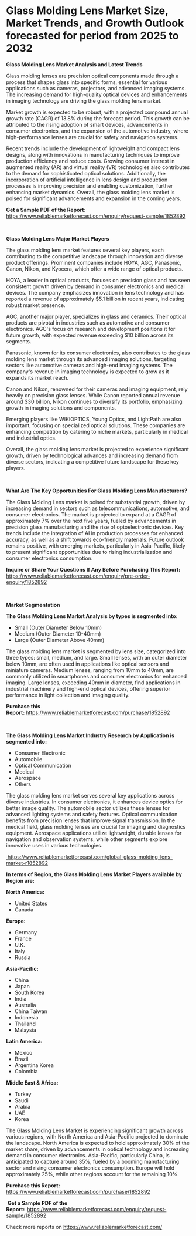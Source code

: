 <p><h1>Glass Molding Lens Market Size, Market Trends, and Growth Outlook forecasted for period from 2025 to 2032</h1></p><p><strong>Glass Molding Lens Market Analysis and Latest Trends</strong></p>
<p><p>Glass molding lenses are precision optical components made through a process that shapes glass into specific forms, essential for various applications such as cameras, projectors, and advanced imaging systems. The increasing demand for high-quality optical devices and enhancements in imaging technology are driving the glass molding lens market.</p><p>Market growth is expected to be robust, with a projected compound annual growth rate (CAGR) of 13.8% during the forecast period. This growth can be attributed to the rising adoption of smart devices, advancements in consumer electronics, and the expansion of the automotive industry, where high-performance lenses are crucial for safety and navigation systems. </p><p>Recent trends include the development of lightweight and compact lens designs, along with innovations in manufacturing techniques to improve production efficiency and reduce costs. Growing consumer interest in augmented reality (AR) and virtual reality (VR) technologies also contributes to the demand for sophisticated optical solutions. Additionally, the incorporation of artificial intelligence in lens design and production processes is improving precision and enabling customization, further enhancing market dynamics. Overall, the glass molding lens market is poised for significant advancements and expansion in the coming years.</p></p>
<p><strong>Get a Sample PDF of the Report:&nbsp;</strong> <a href="https://www.reliablemarketforecast.com/enquiry/request-sample/1852892?utm_campaign=1110&utm_medium=2&utm_source=Github&utm_content=ia&utm_term=07012025&utm_id=glass-molding-lens">https://www.reliablemarketforecast.com/enquiry/request-sample/1852892</a></p>
<p>&nbsp;</p>
<p><strong>Glass Molding Lens Major Market Players</strong></p>
<p><p>The glass molding lens market features several key players, each contributing to the competitive landscape through innovation and diverse product offerings. Prominent companies include HOYA, AGC, Panasonic, Canon, Nikon, and Kyocera, which offer a wide range of optical products.</p><p>HOYA, a leader in optical products, focuses on precision glass and has seen consistent growth driven by demand in consumer electronics and medical devices. The company emphasizes innovation in lens technology and has reported a revenue of approximately $5.1 billion in recent years, indicating robust market presence.</p><p>AGC, another major player, specializes in glass and ceramics. Their optical products are pivotal in industries such as automotive and consumer electronics. AGC's focus on research and development positions it for future growth, with expected revenue exceeding $10 billion across its segments.</p><p>Panasonic, known for its consumer electronics, also contributes to the glass molding lens market through its advanced imaging solutions, targeting sectors like automotive cameras and high-end imaging systems. The company's revenue in imaging technology is expected to grow as it expands its market reach.</p><p>Canon and Nikon, renowned for their cameras and imaging equipment, rely heavily on precision glass lenses. While Canon reported annual revenue around $30 billion, Nikon continues to diversify its portfolio, emphasizing growth in imaging solutions and components.</p><p>Emerging players like WIKIOPTICS, Young Optics, and LightPath are also important, focusing on specialized optical solutions. These companies are enhancing competition by catering to niche markets, particularly in medical and industrial optics.</p><p>Overall, the glass molding lens market is projected to experience significant growth, driven by technological advances and increasing demand from diverse sectors, indicating a competitive future landscape for these key players.</p></p>
<p>&nbsp;</p>
<p><strong>What Are The Key Opportunities For Glass Molding Lens Manufacturers?</strong></p>
<p><p>The Glass Molding Lens market is poised for substantial growth, driven by increasing demand in sectors such as telecommunications, automotive, and consumer electronics. The market is projected to expand at a CAGR of approximately 7% over the next five years, fueled by advancements in precision glass manufacturing and the rise of optoelectronic devices. Key trends include the integration of AI in production processes for enhanced accuracy, as well as a shift towards eco-friendly materials. Future outlook remains positive, with emerging markets, particularly in Asia-Pacific, likely to present significant opportunities due to rising industrialization and consumer electronics consumption.</p></p>
<p><strong>Inquire or Share Your Questions If Any Before Purchasing This Report:</strong> <a href="https://www.reliablemarketforecast.com/enquiry/pre-order-enquiry/1852892?utm_campaign=1110&utm_medium=2&utm_source=Github&utm_content=ia&utm_term=07012025&utm_id=glass-molding-lens">https://www.reliablemarketforecast.com/enquiry/pre-order-enquiry/1852892</a></p>
<p>&nbsp;</p>
<p><strong>Market Segmentation</strong></p>
<p><strong>The Glass Molding Lens Market Analysis by types is segmented into:</strong></p>
<p><ul><li>Small (Outer Diameter Below 10mm)</li><li>Medium (Outer Diameter 10-40mm)</li><li>Large (Outer Diameter Above 40mm)</li></ul></p>
<p><p>The glass molding lens market is segmented by lens size, categorized into three types: small, medium, and large. Small lenses, with an outer diameter below 10mm, are often used in applications like optical sensors and miniature cameras. Medium lenses, ranging from 10mm to 40mm, are commonly utilized in smartphones and consumer electronics for enhanced imaging. Large lenses, exceeding 40mm in diameter, find applications in industrial machinery and high-end optical devices, offering superior performance in light collection and imaging quality.</p></p>
<p><strong>Purchase this Report:&nbsp;</strong><a href="https://www.reliablemarketforecast.com/purchase/1852892?utm_campaign=1110&utm_medium=2&utm_source=Github&utm_content=ia&utm_term=07012025&utm_id=glass-molding-lens">https://www.reliablemarketforecast.com/purchase/1852892</a></p>
<p>&nbsp;</p>
<p><strong>The Glass Molding Lens Market Industry Research by Application is segmented into:</strong></p>
<p><ul><li>Consumer Electronic</li><li>Automobile</li><li>Optical Communication</li><li>Medical</li><li>Aerospace</li><li>Others</li></ul></p>
<p><p>The glass molding lens market serves several key applications across diverse industries. In consumer electronics, it enhances device optics for better image quality. The automobile sector utilizes these lenses for advanced lighting systems and safety features. Optical communication benefits from precision lenses that improve signal transmission. In the medical field, glass molding lenses are crucial for imaging and diagnostics equipment. Aerospace applications utilize lightweight, durable lenses for navigation and observation systems, while other segments explore innovative uses in various technologies.</p></p>
<p><a href="https://www.reliablemarketforecast.com/global-glass-molding-lens-market-r1852892?utm_campaign=1110&utm_medium=2&utm_source=Github&utm_content=ia&utm_term=07012025&utm_id=glass-molding-lens">&nbsp;https://www.reliablemarketforecast.com/global-glass-molding-lens-market-r1852892</a></p>
<p><strong>In terms of Region, the Glass Molding Lens Market Players available by Region are:</strong></p>
<p>
    <p> <strong> North America: </strong>
        <ul>
            <li>United States</li>
            <li>Canada</li>
        </ul>
        </p> 
    <p> <strong> Europe: </strong>
        <ul>
            <li>Germany</li>
            <li>France</li>
            <li>U.K.</li>
            <li>Italy</li>
            <li>Russia</li>
        </ul>
        </p> 
    <p> <strong> Asia-Pacific: </strong>
        <ul>
            <li>China</li>
            <li>Japan</li>
            <li>South Korea</li>
            <li>India</li>
            <li>Australia</li>
            <li>China Taiwan</li>
            <li>Indonesia</li>
            <li>Thailand</li>
            <li>Malaysia</li>
        </ul>
        </p> 
    <p> <strong> Latin America: </strong>
        <ul>
            <li>Mexico</li>
            <li>Brazil</li>
            <li>Argentina Korea</li>
            <li>Colombia</li>
        </ul>
        </p> 
    <p> <strong> Middle East & Africa: </strong>
        <ul>
            <li>Turkey</li>
            <li>Saudi</li>
            <li>Arabia</li>
            <li>UAE</li>
            <li>Korea</li>
        </ul>
    </p>
    </p>
<p><p>The Glass Molding Lens Market is experiencing significant growth across various regions, with North America and Asia-Pacific projected to dominate the landscape. North America is expected to hold approximately 30% of the market share, driven by advancements in optical technology and increasing demand in consumer electronics. Asia-Pacific, particularly China, is anticipated to capture around 35%, fueled by a booming manufacturing sector and rising consumer electronics consumption. Europe will hold approximately 25%, while other regions account for the remaining 10%.</p></p>
<p><strong>Purchase this Report: </strong><a href="https://www.reliablemarketforecast.com/purchase/1852892?utm_campaign=1110&utm_medium=2&utm_source=Github&utm_content=ia&utm_term=07012025&utm_id=glass-molding-lens">https://www.reliablemarketforecast.com/purchase/1852892</a></p>
<p>&nbsp;<strong>Get a Sample PDF of the Report:&nbsp;&nbsp;</strong><a href="https://www.reliablemarketforecast.com/enquiry/request-sample/1852892?utm_campaign=1110&utm_medium=2&utm_source=Github&utm_content=ia&utm_term=07012025&utm_id=glass-molding-lens">https://www.reliablemarketforecast.com/enquiry/request-sample/1852892</a></p>
<p><strong></strong></p>
<p>Check more reports on <a href="https://www.reliablemarketforecast.com/?utm_campaign=1110&utm_medium=2&utm_source=Github&utm_content=ia&utm_term=07012025&utm_id=glass-molding-lens">https://www.reliablemarketforecast.com/</a></p>